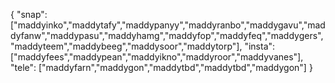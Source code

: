 { "snap": ["maddyinko","maddytafy","maddypanyy","maddyranbo","maddygavu","maddyfanw","maddypasu","maddyhamg","maddyfop","maddyfeq","maddygers","maddyteem","maddybeeg","maddysoor","maddytorp"], "insta": ["maddyfees","maddypean","maddyikno","maddyroor","maddyvanes"], "tele": ["maddyfarn","maddygon","maddytbd","maddytbd","maddygon"] }
